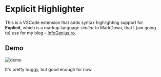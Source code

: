 # Explicit Highlighter

This is a VSCode extension that adds syntax highlighting support for **Explicit**, which is a markup language _similar_ to MarkDown, that I (am going to) use for my blog – [InfoGenius.ro](https://infogenius.ro).

## Demo

<img alt="demo" style="max-width: 600px" src="https://i.ibb.co/gz6BW3q/demo.png">

It's pretty buggy, but good enough for now.
